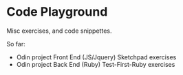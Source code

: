 # Code Playground

Misc exercises, and code snippettes.

So far:

* Odin project Front End (JS/Jquery) Sketchpad exercises
* Odin project Back End (Ruby) Test-First-Ruby exercises





